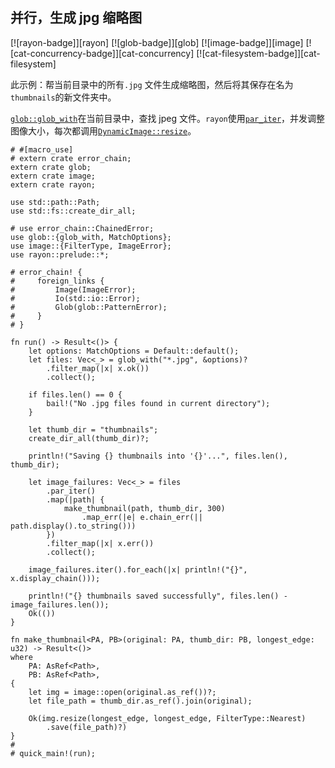 ## 并行，生成 jpg 缩略图

[![rayon-badge]][rayon] [![glob-badge]][glob] [![image-badge]][image] [![cat-concurrency-badge]][cat-concurrency] [![cat-filesystem-badge]][cat-filesystem]

此示例：帮当前目录中的所有`.jpg` 文件生成缩略图，然后将其保存在名为`thumbnails`的新文件夹中。

[`glob::glob_with`]在当前目录中，查找 jpeg 文件。`rayon`使用[`par_iter`]，并发调整图像大小，每次都调用[`DynamicImage::resize`]。

```rust,no_run
# #[macro_use]
# extern crate error_chain;
extern crate glob;
extern crate image;
extern crate rayon;

use std::path::Path;
use std::fs::create_dir_all;

# use error_chain::ChainedError;
use glob::{glob_with, MatchOptions};
use image::{FilterType, ImageError};
use rayon::prelude::*;

# error_chain! {
#     foreign_links {
#         Image(ImageError);
#         Io(std::io::Error);
#         Glob(glob::PatternError);
#     }
# }

fn run() -> Result<()> {
    let options: MatchOptions = Default::default();
    let files: Vec<_> = glob_with("*.jpg", &options)?
        .filter_map(|x| x.ok())
        .collect();

    if files.len() == 0 {
        bail!("No .jpg files found in current directory");
    }

    let thumb_dir = "thumbnails";
    create_dir_all(thumb_dir)?;

    println!("Saving {} thumbnails into '{}'...", files.len(), thumb_dir);

    let image_failures: Vec<_> = files
        .par_iter()
        .map(|path| {
            make_thumbnail(path, thumb_dir, 300)
                .map_err(|e| e.chain_err(|| path.display().to_string()))
        })
        .filter_map(|x| x.err())
        .collect();

    image_failures.iter().for_each(|x| println!("{}", x.display_chain()));

    println!("{} thumbnails saved successfully", files.len() - image_failures.len());
    Ok(())
}

fn make_thumbnail<PA, PB>(original: PA, thumb_dir: PB, longest_edge: u32) -> Result<()>
where
    PA: AsRef<Path>,
    PB: AsRef<Path>,
{
    let img = image::open(original.as_ref())?;
    let file_path = thumb_dir.as_ref().join(original);

    Ok(img.resize(longest_edge, longest_edge, FilterType::Nearest)
        .save(file_path)?)
}
#
# quick_main!(run);
```

[`glob::glob_with`]: https://docs.rs/glob/*/glob/fn.glob_with.html
[`par_iter`]: https://docs.rs/rayon/*/rayon/iter/trait.IntoParallelRefIterator.html#tymethod.par_iter
[`dynamicimage::resize`]: https://docs.rs/image/*/image/enum.DynamicImage.html#method.resize
